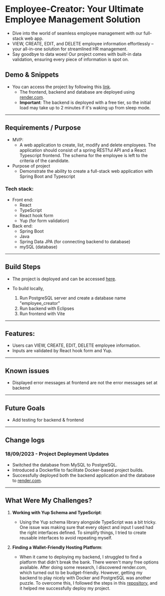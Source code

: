 # Employee-Creator: Your Ultimate Employee Management Solution

- Dive into the world of seamless employee management with our full-stack web app.
- VIEW, CREATE, EDIT, and DELETE employee information effortlessly – your all-in-one solution for streamlined HR management.
- Say goodbye to data woes! Our project comes with built-in data validation, ensuring every piece of information is spot on.

## Demo & Snippets

- You can access the project by following this [link](https://oscar-employeecreator.onrender.com).
  - The frontend, backend and database are deployed using [render.com](https://render.com).
  - **Important**: The backend is deployed with a free tier, so the initial load may take up to 2 minutes if it's waking up from sleep mode.

---

## Requirements / Purpose

- MVP:
  - A web application to create, list, modify and delete employees. The application should consist of a spring RESTful API and a React Typescript frontend. The schema for the employee is left to the criteria of the candidate.
- Purpose of project
  - Demonstrate the ability to create a full-stack web application with Spring Boot and Typescript

### Tech stack:

- Front end:
  - React
  - TypeScript
  - React hook form
  - Yup (for form validation)
- Back end:
  - Spring Boot
  - Java
  - Spring Data JPA (for connecting backend to database)
  - mySQL (database)

---

## Build Steps

- The project is deployed and can be accessed [here]().

- To build locally,
  1. Run PostgreSQL server and create a database name "employee_creator"
  2. Run backend with Eclipses
  3. Run frontend with Vite

---

## Features:

- Users can VIEW, CREATE, EDIT, DELETE employee information.
- Inputs are validated by React hook form and Yup.

---

## Known issues

- Displayed error messages at frontend are not the error messages set at backend

---

## Future Goals

- Add testing for backend & frontend

---

## Change logs

### 18/09/2023 - Project Deployment Updates

- Switched the database from MySQL to PostgreSQL.
- Introduced a Dockerfile to facilitate Docker-based project builds.
- Successfully deployed both the backend application and the database to [render.com](https://render.com).

---

## What Were My Challenges?

1. **Working with Yup Schema and TypeScript**:

   - Using the Yup schema library alongside TypeScript was a bit tricky. One issue was making sure that every object and input I used had the right interfaces defined. To simplify things, I tried to create reusable interfaces to avoid repeating myself.

2. **Finding a Wallet-Friendly Hosting Platform**:
   - When it came to deploying my backend, I struggled to find a platform that didn't break the bank. There weren't many free options available. After doing some research, I discovered render.com, which turned out to be budget-friendly. However, getting my backend to play nicely with Docker and PostgreSQL was another puzzle. To overcome this, I followed the steps in this [repository](https://github.com/TakiRahal/spring-boot-render/tree/main), and it helped me successfully deploy my project.

